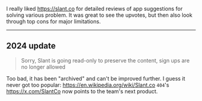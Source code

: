 I really liked https://slant.co for detailed reviews of app suggestions for solving various problem.
It was great to see the upvotes, but then also look through top cons for major limitations.

---

## 2024 update

>Sorry, Slant is going read-only to preserve the content, sign ups are no longer allowed

Too bad, it has been "archived" and can't be improved further.
I guess it never got too popular: https://en.wikipedia.org/wiki/Slant.co `404`'s
https://x.com/SlantCo now points to the team's next product.
